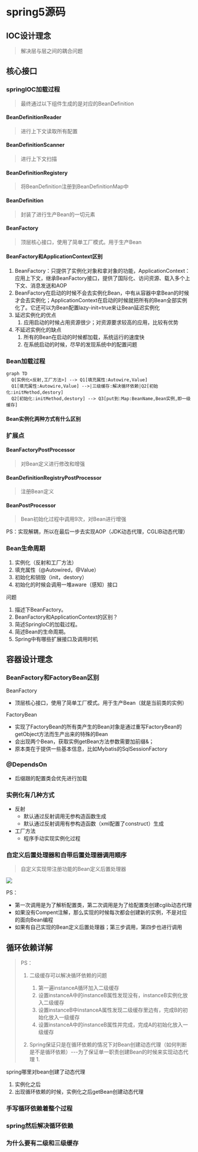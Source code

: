 # spring5源码

## IOC设计理念

> 解决层与层之间的耦合问题

## 核心接口

### springIOC加载过程

> 最终通过以下组件生成的是对应的BeanDefinition

#### BeanDefinitionReader

> 进行上下文读取所有配置

#### BeanDefinitionScanner

> 进行上下文扫描

#### BeanDefinitionRegistery

> 将BeanDefinition注册到BeanDefinitionMap中

#### BeanDefinition

> 封装了进行生产Bean的一切元素

#### BeanFactory

> 顶层核心接口，使用了简单工厂模式。用于生产Bean

#### BeanFactory和ApplicationContext区别

1. BeanFactory：只提供了实例化对象和拿对象的功能，ApplicationContext：应用上下文，继承BeanFactory接口，提供了国际化、访问资源、载入多个上下文、消息发送和AOP
2. BeanFactory在启动的时候不会去实例化Bean，中有从容器中拿Bean的时候才会去实例化；ApplicationContext在启动的时候就把所有的Bean全部实例化了。它还可以为Bean配置lazy-init=true来让Bean延迟实例化
3. 延迟实例化的优点
   1. 应用启动的时候占用资源很少；对资源要求较高的应用，比较有优势
4. 不延迟实例化的缺点
   1. 所有的Bean在启动的时候都加载，系统运行的速度快
   2. 在系统启动的时候，尽早的发现系统中的配置问题

### Bean加载过程

~~~mermaid
graph TD
  Q[实例化<反射,工厂方法>] --> Q1[填充属性:Autowire,Value]
  Q1[填充属性:Autowire,Value] -->|三级缓存:解决循环依赖|Q2[初始化:initMethod,destory]
  Q2[初始化:initMethod,destory] --> Q3[put到:Map:BeanName,Bean实例,即一级缓存]
~~~

#### Bean实例化两种方式有什么区别

### 扩展点

#### BeanFactoryPostProcessor

> 对Bean定义进行修改和增强

#### BeanDefinitionRegistryPostProcessor

> 注册Bean定义

#### BeanPostProcessor

> Bean初始化过程中调用9次，对Bean进行增强

PS：实现解耦，所以在最后一步去实现AOP（JDK动态代理，CGLIB动态代理）

### Bean生命周期

1. 实例化（反射和工厂方法）
2. 填充属性（@Autowired，@Value）
3. 初始化和销毁（init，destory）
4. 初始化的时候会调用一堆aware（感知）接口

问题

1. 描述下BeanFactory。
2. BeanFactory和ApplicationContext的区别？
3. 简述SpringIoC的加载过程。
4. 简述Bean的生命周期。
5. Spring中有哪些扩展接口及调用时机

## 容器设计理念

### BeanFactory和FactoryBean区别

BeanFactory

- 顶层核心接口，使用了简单工厂模式。用于生产Bean（就是当前类的实例）

FactoryBean

- 实现了FactoryBean的所有类产生的Bean对象是通过重写FactoryBean的getObject方法而生产出来的特殊的Bean
- 会出现两个Bean，获取实例getBean方法参数需要加前缀&；
- 原本类在于提供一些基本信息，比如Mybatis的SqlSessionFactory

### @DependsOn

- 后缀跟的配置类会优先进行加载

### 实例化有几种方式

- 反射
  - 默认通过反射调用无参构造函数生成
  - 默认通过反射调用有参构造函数（xml配置了construct）生成
- 工厂方法
  - 程序手动实现实例化过程

### 自定义后置处理器和自带后置处理器调用顺序

> 自定义实现带注册功能的Bean定义后置处理器

![](https://gitee.com/HumorGeeks/img/raw/master/img/202201041510573.png)

PS：

- 第一次调用是为了解析配置类，第二次调用是为了给配置类创建cglib动态代理
- 如果没有Compent注解，那么实现的时候每次都会创建新的实例，不是对应的面向Bean编程
- 如果有自己实现的Bean定义后置处理器；第三步调用，第四步也进行调用

## 循环依赖详解

> PS：
>
> 1. 二级缓存可以解决循环依赖的问题
>    1. 第一遍instanceA循环加入二级缓存
>    2. 设置instanceA中的instanceB属性发现没有，instanceB实例化放入二级缓存
>    3. 设置instanceB中instanceA属性发现二级缓存里边有，完成B的初始化放入一级缓存
>    4. 设置instanceA中的instanceB属性并完成，完成A的初始化放入一级缓存
>
> 2. Spring保证只是在循环依赖的情况下对Bean创建动态代理（如何判断是不是循环依赖）---为了保证单一职责创建Bean的时候来实现动态代理
>    1. 

spring哪里对bean创建了动态代理

1. 实例化之后
2. 出现循环依赖的时候，实例化之后getBean创建动态代理

### 手写循环依赖着整个过程

### spring然后解决循环依赖

### 为什么要有二级和三级缓存





